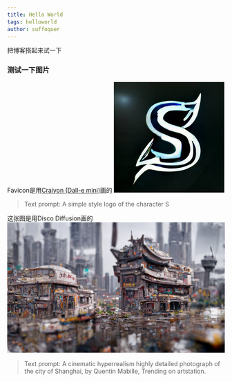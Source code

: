 ```yaml
---
title: Hello World
tags: helloworld
author: suffoquer
---
```


把博客搭起来试一下

<!-- more -->

### 测试一下图片

Favicon是用[Craiyon (Dall-e mini)](https://www.craiyon.com/)画的
![Image](/assets/android-chrome-256x256.png)
> Text prompt: A simple style logo of the character S

这张图是用Disco Diffusion画的
![Image](/imgs/Shanghai.png)
> Text prompt: A cinematic hyperrealism highly detailed photograph of the city of Shanghai, by Quentin Mabille, Trending on artstation.

